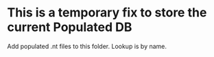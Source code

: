 # This is a temporary fix to store the current Populated DB

Add populated .nt files to this folder. Lookup is by name. 


